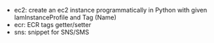 * ec2: create an ec2 instance programmatically in Python with given IamInstanceProfile and Tag (Name)
* ecr: ECR tags getter/setter
* sns: snippet for SNS/SMS
